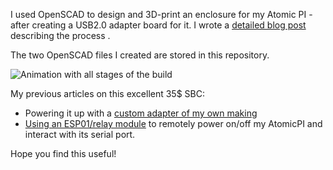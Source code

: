 I used OpenSCAD to design and 3D-print an enclosure for my Atomic PI - after
creating a USB2.0 adapter board for it. I wrote a [detailed blog post](https://www.thanassis.space/atomicpi-usb2.html) describing the process .

The two OpenSCAD files I created are stored in this repository.

![Animation with all stages of the build](https://www.thanassis.space/atomicpi-TLDR.webp "Animation with all stages of the build")

My previous articles on this excellent 35$ SBC:
<ul>
<li>Powering it up with a <a target="_blank" href="https://www.thanassis.space/atomicpi.html">custom adapter of my own making</a>
<li><a target="_blank" href="https://www.thanassis.space/remotepower.html">Using an ESP01/relay module</a> to remotely power on/off my AtomicPI and interact with its serial port.
</ul>

Hope you find this useful!
